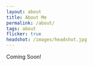```yaml
---
layout: about
title: About Me
permalink: /about/
tags: about
flicker: true
headshot: /images/headshot.jpg
---
```

Coming Soon!
<!-- Fill this Up with Short info about you. -->



<style>
.post-header {
  text-align: center; **/ Want the About Page header to be in the middle /**
}
</style>
